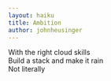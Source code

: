 ```yaml
---
layout: haiku
title: Ambition
author: johnheusinger
---
```


With the right cloud skills<br>
Build a stack and make it rain<br>
Not literally<br>
